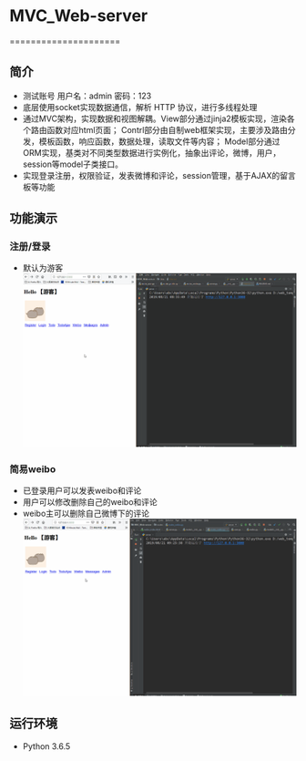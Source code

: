 # MVC_Web-server
=====================
## 简介
- 测试账号 用户名：admin  密码：123
- 底层使用socket实现数据通信，解析 HTTP 协议，进行多线程处理
- 通过MVC架构，实现数据和视图解耦。View部分通过jinja2模板实现，渲染各个路由函数对应html页面；
Contrl部分由自制web框架实现，主要涉及路由分发，模板函数，响应函数，数据处理，读取文件等内容；
Model部分通过ORM实现，基类对不同类型数据进行实例化，抽象出评论，微博，用户，session等model子类接口。
- 实现登录注册，权限验证，发表微博和评论，session管理，基于AJAX的留言板等功能

## 功能演示
### 注册/登录
- 默认为游客
![注册/登录](https://github.com/geita6/MVC_Web-server/blob/master/static/login.gif)

### 简易weibo
- 已登录用户可以发表weibo和评论
- 用户可以修改删除自己的weibo和评论
- weibo主可以删除自己微博下的评论
![简易weibo](https://github.com/geita6/MVC_Web-server/blob/master/static/weibo.gif)

## 运行环境
- Python 3.6.5




